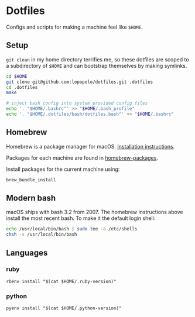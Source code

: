 # Dotfiles

Configs and scripts for making a machine feel like `$HOME`.

## Setup

`git clean` in my home directory terrifies me, so these dotfiles are scoped to a
subdirectory of `$HOME` and can bootstrap themselves by making symlinks.

```bash
cd $HOME
git clone git@github.com:lopopolo/dotfiles.git .dotfiles
cd .dotfiles
make

# inject bash config into system provided config files
echo '. "$HOME/.bashrc"' >> "$HOME/.bash_profile"
echo '. "$HOME/.dotfiles/bash/dotfiles.bash"' >> "$HOME/.bashrc"
```

## Homebrew

Homebrew is a package manager for macOS.
[Installation instructions](https://docs.brew.sh/Installation).

Packages for each machine are found in [homebrew-packages](/homebrew-packages).

Install packages for the current machine using:

```bash
brew_bundle_install
```

## Modern bash

macOS ships with bash 3.2 from 2007. The homebrew instructions above install the
most recent bash. To make it the default login shell:

```bash
echo /usr/local/bin/bash | sudo tee -a /etc/shells
chsh -s /usr/local/bin/bash
```

## Languages

### ruby

```
rbenv install "$(cat $HOME/.ruby-version)"
```

### python

```
pyenv install "$(cat $HOME/.python-version)"
```
